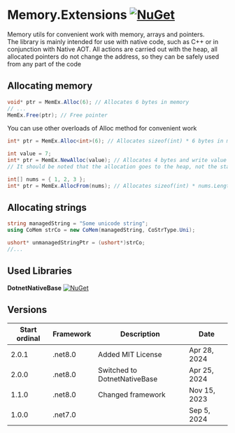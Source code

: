 # Memory.Extensions [![NuGet](https://img.shields.io/nuget/v/Yotic.Memory.Extensions.svg)](https://www.nuget.org/packages/Yotic.Memory.Extensions)

Memory utils for convenient work with memory, arrays and pointers.\
The library is mainly intended for use with native code, such as C++ or in conjunction with Native AOT. All actions are carried out with the heap, all allocated pointers do not change the address, so they can be safely used from any part of the code

Allocating memory
------------------------------
```C#
void* ptr = MemEx.Alloc(6); // Allocates 6 bytes in memory
// ...
MemEx.Free(ptr); // Free pointer
```
You can use other overloads of Alloc method for convenient work
```C#
int* ptr = MemEx.Alloc<int>(6); // Allocates sizeof(int) * 6 bytes in memory
```
```C#
int value = 7;
int* ptr = MemEx.NewAlloc(value); // Allocates 4 bytes and write value to pointer
// It should be noted that the allocation goes to the heap, not the stack, so this is not the same as &value
```
```C#
int[] nums = { 1, 2, 3 };
int* ptr = MemEx.AllocFrom(nums); // Allocates sizeof(int) * nums.Length bytes in memory and write array to pointer
```

Allocating strings
------------------------------
```C#
string managedString = "Some unicode string";
using CoMem strCo = new CoMem(managedString, CoStrType.Uni);

ushort* unmanagedStringPtr = (ushort*)strCo;
//...
```

Used Libraries
------------------------------
**DotnetNativeBase** [![NuGet](https://img.shields.io/nuget/v/DotnetNativeBase.svg)](https://www.nuget.org/packages/DotnetNativeBase)

Versions
------------------------------
| Start ordinal | Framework | Description                  | Date         |
| ---           | ---       | ---                          | ---          |
| 2.0.1         | .net8.0   | Added MIT License            | Apr 28, 2024 |
| 2.0.0         | .net8.0   | Switched to DotnetNativeBase | Apr 25, 2024 |
| 1.1.0         | .net8.0   | Changed framework            | Nov 15, 2023 |
| 1.0.0         | .net7.0   |                              | Sep 5, 2024  |
